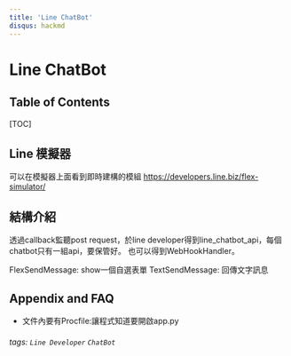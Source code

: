 ```yaml
---
title: 'Line ChatBot'
disqus: hackmd
---
```


Line ChatBot
===

## Table of Contents

[TOC]

Line 模擬器
---
可以在模擬器上面看到即時建構的模組
https://developers.line.biz/flex-simulator/

結構介紹
---
透過callback監聽post request，於line developer得到line_chatbot_api，每個chatbot只有一組api，要保管好。
也可以得到WebHookHandler。

FlexSendMessage: show一個自選表單
TextSendMessage: 回傳文字訊息

## Appendix and FAQ

* 文件內要有Procfile:讓程式知道要開啟app.py

###### tags: `Line Developer` `ChatBot`
